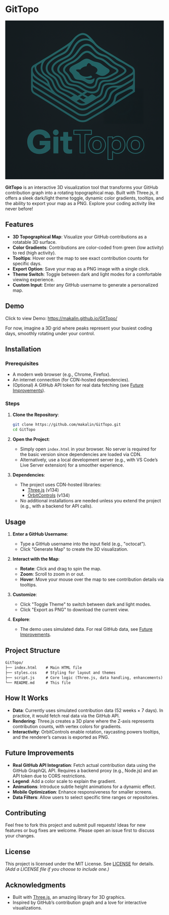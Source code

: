 # GitTopo

![GitTopo Logo](gittopo_logo.png)

**GitTopo** is an interactive 3D visualization tool that transforms your GitHub contribution graph into a rotating topographical map. Built with Three.js, it offers a sleek dark/light theme toggle, dynamic color gradients, tooltips, and the ability to export your map as a PNG. Explore your coding activity like never before!

## Features
- **3D Topographical Map**: Visualize your GitHub contributions as a rotatable 3D surface.
- **Color Gradients**: Contributions are color-coded from green (low activity) to red (high activity).
- **Tooltips**: Hover over the map to see exact contribution counts for specific days.
- **Export Option**: Save your map as a PNG image with a single click.
- **Theme Switch**: Toggle between dark and light modes for a comfortable viewing experience.
- **Custom Input**: Enter any GitHub username to generate a personalized map.

## Demo

Click to view Demo: https://makalin.github.io/GitTopo/

For now, imagine a 3D grid where peaks represent your busiest coding days, smoothly rotating under your control.

## Installation

### Prerequisites
- A modern web browser (e.g., Chrome, Firefox).
- An internet connection (for CDN-hosted dependencies).
- (Optional) A GitHub API token for real data fetching (see [Future Improvements](#future-improvements)).

### Steps
1. **Clone the Repository**:
   ```bash
   git clone https://github.com/makalin/GitTopo.git
   cd GitTopo
   ```

2. **Open the Project**:
   - Simply open `index.html` in your browser. No server is required for the basic version since dependencies are loaded via CDN.
   - Alternatively, use a local development server (e.g., with VS Code’s Live Server extension) for a smoother experience.

3. **Dependencies**:
   - The project uses CDN-hosted libraries:
     - [Three.js](https://threejs.org/) (v134)
     - [OrbitControls](https://threejs.org/docs/#examples/en/controls/OrbitControls) (v134)
   - No additional installations are needed unless you extend the project (e.g., with a backend for API calls).

## Usage
1. **Enter a GitHub Username**:
   - Type a GitHub username into the input field (e.g., "octocat").
   - Click "Generate Map" to create the 3D visualization.

2. **Interact with the Map**:
   - **Rotate**: Click and drag to spin the map.
   - **Zoom**: Scroll to zoom in or out.
   - **Hover**: Move your mouse over the map to see contribution details via tooltips.

3. **Customize**:
   - Click "Toggle Theme" to switch between dark and light modes.
   - Click "Export as PNG" to download the current view.

4. **Explore**:
   - The demo uses simulated data. For real GitHub data, see [Future Improvements](#future-improvements).

## Project Structure
```
GitTopo/
├── index.html    # Main HTML file
├── styles.css    # Styling for layout and themes
├── script.js     # Core logic (Three.js, data handling, enhancements)
└── README.md     # This file
```

## How It Works
- **Data**: Currently uses simulated contribution data (52 weeks × 7 days). In practice, it would fetch real data via the GitHub API.
- **Rendering**: Three.js creates a 3D plane where the Z-axis represents contribution counts, with vertex colors for gradients.
- **Interactivity**: OrbitControls enable rotation, raycasting powers tooltips, and the renderer’s canvas is exported as PNG.

## Future Improvements
- **Real GitHub API Integration**: Fetch actual contribution data using the GitHub GraphQL API. Requires a backend proxy (e.g., Node.js) and an API token due to CORS restrictions.
- **Legend**: Add a color scale to explain the gradient.
- **Animations**: Introduce subtle height animations for a dynamic effect.
- **Mobile Optimization**: Enhance responsiveness for smaller screens.
- **Data Filters**: Allow users to select specific time ranges or repositories.

## Contributing
Feel free to fork this project and submit pull requests! Ideas for new features or bug fixes are welcome. Please open an issue first to discuss your changes.

## License
This project is licensed under the MIT License. See [LICENSE](LICENSE) for details. *(Add a LICENSE file if you choose to include one.)*

## Acknowledgments
- Built with [Three.js](https://threejs.org/), an amazing library for 3D graphics.
- Inspired by GitHub’s contribution graph and a love for interactive visualizations.
